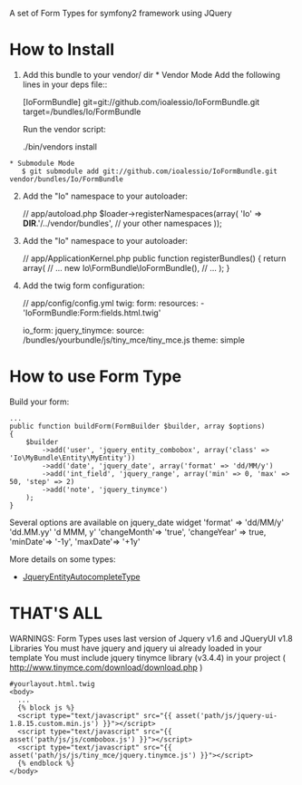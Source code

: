 A set of Form Types for symfony2 framework using JQuery

How to Install
==============
  1. Add this bundle to your vendor/ dir
    * Vendor Mode
      Add the following lines in your deps file::

        [IoFormBundle]
        git=git://github.com/ioalessio/IoFormBundle.git
        target=/bundles/Io/FormBundle


      Run the vendor script:

        ./bin/vendors install

    * Submodule Mode
       $ git submodule add git://github.com/ioalessio/IoFormBundle.git vendor/bundles/Io/FormBundle



  2. Add the "Io" namespace to your autoloader:

        // app/autoload.php
        $loader->registerNamespaces(array(
        'Io' => __DIR__.'/../vendor/bundles',
        // your other namespaces
        ));

  3. Add the "Io" namespace to your autoloader:

        // app/ApplicationKernel.php
        public function registerBundles()
        {
            return array(
                // ...
                new Io\FormBundle\IoFormBundle(),
                // ...
            );
        }

  4. Add the twig form configuration:

        // app/config/config.yml
        twig:
            form:
                resources:
                    - 'IoFormBundle:Form:fields.html.twig'

        io_form:
            jquery_tinymce:
              source: /bundles/yourbundle/js/tiny_mce/tiny_mce.js
              theme:  simple


How to use Form Type
====================
  Build your form:

    ...
    public function buildForm(FormBuilder $builder, array $options)
    {
        $builder
            ->add('user', 'jquery_entity_combobox', array('class' => 'Io\MyBundle\Entity\MyEntity'))
            ->add('date', 'jquery_date', array('format' => 'dd/MM/y')
            ->add('int_field', 'jquery_range', array('min' => 0, 'max' => 50, 'step' => 2)
            ->add('note', 'jquery_tinymce')
        );
    }

 Several options are available on jquery_date widget
  'format' => 'dd/MM/y'  'dd.MM.yy' 'd MMM, y'
  'changeMonth'=> 'true',
  'changeYear' => true,
  'minDate'=> '-1y',
  'maxDate'=> '+1y'

More details on some types:

- [JqueryEntityAutocompleteType](docs/JqueryEntityAutocompleteType.md)

THAT'S ALL
==========

WARNINGS:
    Form Types uses last version of Jquery v1.6 and JQueryUI v1.8 Libraries
    You must have jquery and jquery ui already loaded in your template
    You must include jquery tinymce library (v3.4.4) in your project ( http://www.tinymce.com/download/download.php )

    #yourlayout.html.twig
    <body>
      ...
      {% block js %}
      <script type="text/javascript" src="{{ asset('path/js/jquery-ui-1.8.15.custom.min.js') }}"></script>
      <script type="text/javascript" src="{{ asset('path/js/js/combobox.js') }}"></script>
      <script type="text/javascript" src="{{ asset('path/js/js/tiny_mce/jquery.tinymce.js') }}"></script>
      {% endblock %}
    </body>
